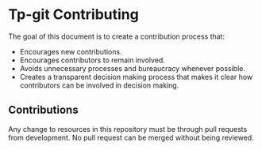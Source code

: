 # Tp-git Contributing

The goal of this document is to create a contribution process that:

* Encourages new contributions.
* Encourages contributors to remain involved.
* Avoids unnecessary processes and bureaucracy whenever possible.
* Creates a transparent decision making process that makes it clear how
contributors can be involved in decision making.

## Contributions

Any change to resources in this repository must be through pull requests from development. 
No pull request can be merged without being reviewed.